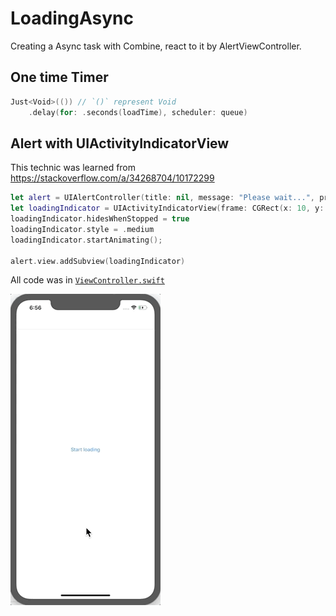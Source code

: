 #  LoadingAsync

Creating a Async task with Combine, react to it by AlertViewController.

## One time Timer
```swift
Just<Void>(()) // `()` represent Void
    .delay(for: .seconds(loadTime), scheduler: queue)
```

## Alert with UIActivityIndicatorView

This technic was learned from https://stackoverflow.com/a/34268704/10172299
```swift
let alert = UIAlertController(title: nil, message: "Please wait...", preferredStyle: .alert)
let loadingIndicator = UIActivityIndicatorView(frame: CGRect(x: 10, y: 5, width: 50, height: 50))
loadingIndicator.hidesWhenStopped = true
loadingIndicator.style = .medium
loadingIndicator.startAnimating();

alert.view.addSubview(loadingIndicator)
```

All code was in [`ViewController.swift`](LoadingAsync/ViewController.swift)


![](LoadingAsync-iOS.gif)

